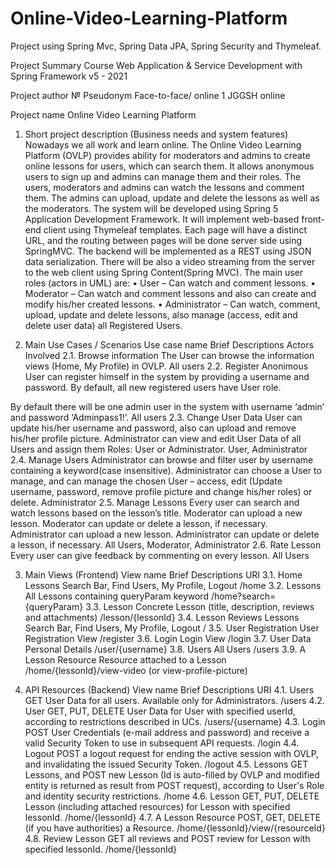 # Online-Video-Learning-Platform
Project using Spring Mvc, Spring Data JPA, Spring Security and Thymeleaf.



Project Summary
Course	Web Application & Service Development with Spring Framework v5 - 2021

Project author 
№	Pseudonym	Face-to-face/ online
1	JGGSH	online

Project name	Online Video Learning Platform

1.	Short project description (Business needs and system features)
Nowadays we all work and learn online. The Online Video Learning Platform (OVLP) provides ability for moderators and admins to create online lessons for users, which can search them. It allows anonymous users to sign up and admins can manage them and their roles. The users, moderators and admins can watch the lessons and comment them. The admins can upload, update and delete the lessons as well as the moderators. The system will be developed using Spring 5 Application Development Framework. It will implement web-based front-end client using Thymeleaf templates. Each page will have a distinct URL, and the routing between pages will be done server side using SpringMVC. The backend will be implemented as a REST using JSON data serialization. There will be also a video streaming from the server to the web client using Spring Content(Spring MVC). The main user roles (actors in UML) are:
•	User – Can watch and comment lessons. 
•	Moderator – Can watch and comment lessons and also can create and modify his/her created lessons. 
•	Administrator – Can watch, comment, upload, update and delete lessons, also manage (access, edit and delete user data) all Registered Users.


2.	Main Use Cases / Scenarios
Use case name	Brief Descriptions	Actors Involved
2.1.	Browse information	The User can browse the information views (Home,  My Profile) in OVLP.	All users
2.2.	Register	Anonimous User can register himself in the system by providing a username and password. By default, all new registered users have User role. 

By default there will be one admin user in the system with username ‘admin’ and password ‘Adminpass1!’.	All users
2.3.	Change User Data 	User can update his/her username and password, also can upload and remove his/her profile picture.
Administrator can view and edit User Data of all Users and assign them Roles: User or Administrator.	User, Administrator
2.4.	Manage Users 	Administrator can browse and filter user by username containing a keyword(case insensitive). 
Administrator can choose a User to manage, and can manage the chosen User – access, edit (Update username, password, remove profile picture and change his/her roles) or delete.
	Administrator
2.5.	Manage Lessons	Every user can search and watch lessons based on the lesson’s title. 
Moderator can upload a new lesson.
Moderator can update or delete a lesson, if necessary.
Administrator can upload a new lesson.
Administrator can update or delete a lesson, if necessary.	All Users, Moderator,  Administrator
2.6.	Rate Lesson	Every user can give feedback by commenting on every lesson.	All Users

3.	Main Views (Frontend)
View name	Brief Descriptions	URI
3.1.	Home	Lessons Search Bar, Find Users, My Profile, Logout	/home
3.2.	Lessons	All Lessons containing queryParam keyword	/home?search={queryParam}
3.3.	Lesson	Concrete Lesson (title, description, reviews and attachments)	/lesson/{lessonId}
3.4.	Lesson Reviews	Lessons Search Bar, Find Users, My Profile, Logout	/
3.5.	User Registration	User Registration View	/register
3.6.	Login	Login View	/login
3.7.	User Data 	Personal Details	/user/{username}
3.8.	Users	All Users	/users
3.9.	A Lesson Resource	Resource attached to a Lesson	/home/{lessonId}/view-video (or view-profile-picture)

4.	API Resources (Backend)
View name	Brief Descriptions	URI
4.1.	Users	GET User Data for all users. Available only for Administrators.	/users
4.2.	User	GET, PUT, DELETE User Data for User with specified userId, according to restrictions described in UCs.	/users/{username}
4.3.	Login	POST User Credentials (e-mail address and password) and receive a valid Security Token to use in subsequent API requests.	/login
4.4.	Logout	POST a logout request for ending the active session with OVLP, and invalidating the issued Security Token.	/logout
4.5.	Lessons	GET Lessons, and POST new Lesson (Id is auto-filled by OVLP and modified entity is returned as result from POST request), according to User's Role and identity security restrictions.	/home
4.6.	Lesson	GET, PUT, DELETE Lesson (including attached resources) for Lesson with specified lessonId.	/home/{lessonId}
4.7.	A Lesson Resource	POST, GET, DELETE (if you have authorities) a Resource.	/home/{lessonId}/view/{resourceId}
4.8.	Review Lesson	GET all reviews and POST review for Lesson with specified lessonId.	/home/{lessonId}

